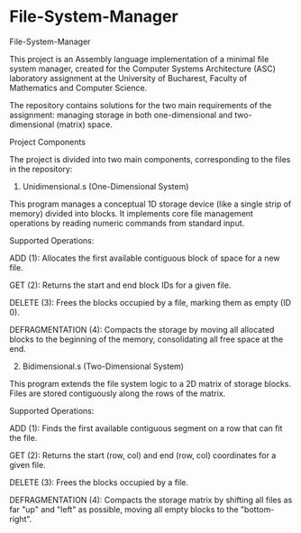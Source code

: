 # File-System-Manager

File-System-Manager

This project is an Assembly language implementation of a minimal file system manager, created for the Computer Systems Architecture (ASC) laboratory assignment at the University of Bucharest, Faculty of Mathematics and Computer Science.

The repository contains solutions for the two main requirements of the assignment: managing storage in both one-dimensional and two-dimensional (matrix) space.

Project Components

The project is divided into two main components, corresponding to the files in the repository:

1. Unidimensional.s (One-Dimensional System)

This program manages a conceptual 1D storage device (like a single strip of memory) divided into blocks. It implements core file management operations by reading numeric commands from standard input.

Supported Operations:

ADD (1): Allocates the first available contiguous block of space for a new file.

GET (2): Returns the start and end block IDs for a given file.

DELETE (3): Frees the blocks occupied by a file, marking them as empty (ID 0).

DEFRAGMENTATION (4): Compacts the storage by moving all allocated blocks to the beginning of the memory, consolidating all free space at the end.

2. Bidimensional.s (Two-Dimensional System)

This program extends the file system logic to a 2D matrix of storage blocks. Files are stored contiguously along the rows of the matrix.

Supported Operations:

ADD (1): Finds the first available contiguous segment on a row that can fit the file.

GET (2): Returns the start (row, col) and end (row, col) coordinates for a given file.

DELETE (3): Frees the blocks occupied by a file.

DEFRAGMENTATION (4): Compacts the storage matrix by shifting all files as far "up" and "left" as possible, moving all empty blocks to the "bottom-right".
